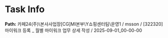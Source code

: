 # Task Info

**Path:** 카페24(주)\본사사업장\[CG]MI본부\Y쇼핑센터팀\운영1 / msson / [322320] 마이워크 등록 _ 월별 마이워크 업무 상세 작성 / 2025-09-01_00-00-00

